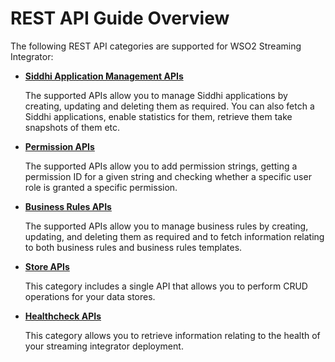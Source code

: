 # REST API Guide Overview

The following REST API categories are supported for WSO2 Streaming Integrator:

- [**Siddhi Application Management APIs**](siddhi-Application-Management-APIs.md)

    The supported APIs allow you to manage Siddhi applications by creating, updating and deleting them as required. You can also fetch a Siddhi applications, enable statistics for them, retrieve them take snapshots of them etc.

- [**Permission APIs**](permission-apis.md)

    The supported APIs allow you to add permission strings, getting a permission ID for a given string and checking whether a specific user role is granted a specific permission.

- [**Business Rules APIs**](business-Rules-APIs.md)

    The supported APIs allow you to manage business rules by creating, updating, and deleting them as required and to fetch information relating to both business rules and business rules templates.

- [**Store APIs**](store-APIs.md)

    This category includes a single API that allows you to perform CRUD operations for your data stores.

- [**Healthcheck APIs**](healthcheck-APIs.md)

    This category allows you to retrieve information relating to the health of your streaming integrator deployment.